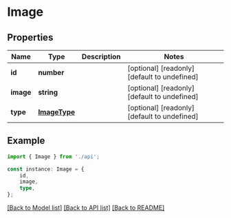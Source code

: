 # Image


## Properties

Name | Type | Description | Notes
------------ | ------------- | ------------- | -------------
**id** | **number** |  | [optional] [readonly] [default to undefined]
**image** | **string** |  | [optional] [readonly] [default to undefined]
**type** | [**ImageType**](ImageType.md) |  | [optional] [readonly] [default to undefined]

## Example

```typescript
import { Image } from './api';

const instance: Image = {
    id,
    image,
    type,
};
```

[[Back to Model list]](../README.md#documentation-for-models) [[Back to API list]](../README.md#documentation-for-api-endpoints) [[Back to README]](../README.md)
